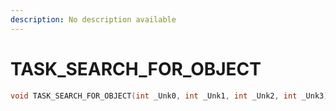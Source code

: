 ```yaml
---
description: No description available 
---
```


# TASK_SEARCH_FOR_OBJECT

```cpp
void TASK_SEARCH_FOR_OBJECT(int _Unk0, int _Unk1, int _Unk2, int _Unk3);
```
